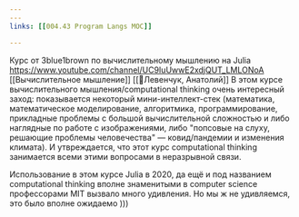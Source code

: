 ```yaml
---
---
links: [[004.43 Program Langs MOC]]

---
```



Курс от 3blue1brown по вычислительному мышлению на Julia https://www.youtube.com/channel/UC9IuUwwE2xdjQUT_LMLONoA  [[Вычислительное мышление]]  [[👤Левенчук, Анатолий]]
В этом курсе вычислительного мышления/computational thinking очень интересный заход: показывается некоторый мини-интеллект-стек (математика, математическое моделирование, алгоритмика, программирование, прикладные проблемы с большой вычислительной сложностью и либо наглядные по работе с изображениями, либо "попсовые на слуху, решающие проблемы человечества" — ковид/пандемии и изменения климата). И утвреждается, что этот курс computational thinking занимается всеми этими вопросами в неразрывной связи.

Использование в этом курсе Julia в 2020, да ещё и под названием computational thinking вполне знаменитыми в computer science профессорами MIT вызвало много удивления. Но мы ж не удивляемся, это было вполне ожидаемо )))